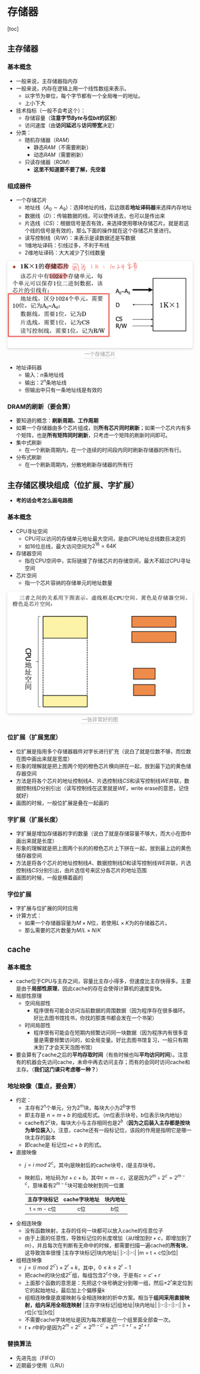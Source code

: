 <h1>存储器</h1>

[toc]

## 主存储器
### 基本概念
- 一般来说，主存储器指内存
- 一般来说，内存在逻辑上用一个线性数组来表示。
  - 以字节为单位，每个字节都有一个全局唯一的地址。
  - 上小下大
- 技术指标（一般不会考这个）：
  - 存储容量（**注意字节$Byte$与位$bit$的区别**）
  - 访问速度（由**访问延迟**与**访问带宽**决定）
- 分类：
  - 随机存储器（$RAM$）
    - 静态$RAM$（不需要刷新）
    - 动态$RAM$（需要刷新）
  - 只读存储器（$ROM$）
    - **这里不知道要不要了解，先空着**
### 组成器件
- 一个存储芯片
  - 地址线（$A_0\sim A_9$）：选择地址的线，后边跟着**地址译码器**来选择内存地址
  - 数据线（$D$）：传输数据的线，可以使传进去，也可以是传出来
  - 片选线（$CS$）：根据信号是否有效，来选择使用哪块存储芯片。就是若这个线的信号是有效的，那么下面的操作就在这个存储芯片里进行。
  - 读写控制线（$R/W$）：来表示是读数据还是写数据
  - 1维地址译码：引线过多，不利于布线
  - 2维地址译码：大大减少了引线数量
<center>
    <img style="border-radius: 0.3125em;
    box-shadow: 0 2px 4px 0 rgba(34,36,38,.12),0 2px 10px 0 rgba(34,36,38,.08);" 
    src="./pic/截屏2020-12-23%2013.16.03.png">
    <br>
    <div style="color:orange; border-bottom: 1px solid #d9d9d9;
    display: inline-block;
    color: #999;
    padding: 2px;">一个存储芯片</div>
</center>

- 地址译码器
  - 输入：$n$条地址线
  - 输出：$2^n$条地址线
  - 但输出中只有一条地址线是有效的
### DRAM的刷新（要会算）
- 要知道的概念：**刷新周期、工作周期**
- 如果一个存储器由多个芯片组成，则**所有芯片同时刷新**；如果一个芯片内有多个矩阵，也是**所有矩阵同时刷新**，只考虑一个矩阵的刷新时间即可。
- 集中式刷新
  - 在一个刷新周期内，在一个连续的时间段内同时刷新存储器的所有行。
- 分布式刷新
  - 在一个刷新周期内，分散地刷新存储器的所有行

## 主存储区模块组成（位扩展、字扩展）
- **考的话会考怎么画电路图**
### 基本概念

- CPU寻址空间
  - CPU可以访问的存储单元地址最大空间，是由CPU地址总线数目决定的
  - 如16位总线，最大访问空间为$2^{16}=64K$
- 存储器空间
  - 指在CPU空间中，实际链接了存储芯片的存储空间，最大不超过CPU寻址空间
- 芯片空间
  - 指一个芯片容纳的存储单元的地址数量
<center>
    <img style="border-radius: 0.3125em;
    box-shadow: 0 2px 4px 0 rgba(34,36,38,.12),0 2px 10px 0 rgba(34,36,38,.08);" 
    src="./pic/截屏2020-12-23 14.20.41.png">
    <br>
    <div style="color:orange; border-bottom: 1px solid #d9d9d9;
    display: inline-block;
    color: #999;
    padding: 2px;">一张非常好的图</div>
</center>

### 位扩展（扩展宽度）

- 位扩展是指用多个存储器器件对字长进行扩充（说白了就是位数不够，而位数在图中画出来就是宽度）
- 形象的理解就是把上图两个短的橙色芯片横向拼在一起，放到最下边的黄色储存器空间
- 方法是将各个芯片的地址控制线$A$、片选控制线$CS$和读写控制线$WE$并联，数据控制线$D$分别引出（读写控制线在这里就是$WE$，write erase的意思，记住就好）
- 画图的时候，一般位扩展是叠在一起画的

### 字扩展（扩展长度）

- 字扩展是增加存储器的字的数量（说白了就是存储容量不够大，而大小在图中画出来就是长度）
- 形象的理解就是把上图两个长的的橙色芯片上下拼在一起，放到最上边的黄色储存器空间
- 方法是将各个芯片的地址控制线$A$、数据控制线$D$和读写控制线$WE$并联，片选控制线$CS$分别引出，由片选信号来区分各芯片的地址范围
- 画图的时候，一般是横着画的

### 字位扩展

- 字扩展与位扩展的同时应用
- 计算方式：
  - 如果一个存储器容量为$M\times N$位，若使用$L\times K$为的存储器芯片。
  - 那么需要的芯片数量为$M/L\times N/K$

## cache
### 基本概念
- cache位于CPU与主存之间，容量比主存小得多，但速度比主存快得多。主要是由于**局部性原理**，因此cache的存在会使得计算机的速度变快。
- 局部性原理
  - 空间局部性
    - 程序很有可能会访问当前数据的周围数据（因为程序存在很多循环。好比去图书馆找书，你找的那类书都会发在一个书架）
  - 时间局部性
    - 程序很有可能会在短期内频繁访问同一块数据（因为程序内有很多变量是需要频繁访问的，如全局变量。好比去图书馆复习，一般只有期末到了才会天天泡图书馆）
- 要会算有了cache之后的**平均存取时间**（有些时候也叫**平均访问时间**）。注意有的机器会先访问cache，未命中再去访问主存；而有的会同时访问cache和主存。（**我们这门课只考虑哪一种？**）

### 地址映像（重点，要会算）
- 约定：
  - 主存有$2^n$个单元，分为$2^m$块，每块大小为$2^b$字节
  - 即主存是 $n=m+b$ 的组成形式。（m位表示块号，b位表示块内地址）
  - cache有$2^c$块，每块大小与主存相同也是$2^b$（**因为之后装入主存都是按块为单位装入**）。注意，cache还有一段标记位，该段的作用是指明它是哪一块主存的副本
  - 即cache是 标记位$+c+b$ 的形式。
- 直接映像
  - $j=i\ mod\ 2^c$。其中$j$是映射后的cache块号，$i$是主存块号。
  - 映射后，地址码为$t+c+b$。其中$t=m-c$，这是因为$2^m\div 2^c=2^{m-c}$，意味着有$2^{m-c}$块可能会映射到同一位置

    |主存字块标记|cache字块地址|块内地址|
    |:-:|:-:|:-:|
    |t = m - c位|c位|b位|
- 全相连映像
  - 没有函数映射，主存的任何一块都可以放入cache的任意位子
  - 由于上面的任意性，导致标记位的长度增加（从$t$增加到$t+c$，即增加到了$m$），并且每次在判断有无命中的时候，都需要扫描一遍cache的**所有块**，这导致效率很慢
    |主存字块标记|块内地址|
    |:-:|:-:|
    |m = t + c位|b位|    
- 组相连映像
  - $j=(i\ mod\ 2^{c'})\times 2^r+k$，其中，$0\le k\le 2^r-1$
  - 把cache的块分成$2^{c'}$组，每组包含$2^r$个块，于是有$c=c'+r$
  - 上面那个函数的意思是：先把这个块号确定分到哪一组，然后$\times 2^r$来定位到它的起始地址，最后加上个偏移量$k$
  - 组相连映像是直接映射与全相连映射的折中方案。相当于**组间采用直接映射，组内采用全相连映射**
    |主存字块标记|组地址|块内地址|
    |:-:|:-:|:-:|
    |t + r位|c’位|b位|
  - 不需要cache字块地址是因为每次都是在一个组里面全部查一次。
  - $t+r$中的$r$是因为$2^m\div 2^{c'}=2^{m-c'}=2^{m-c+r}=2^{t+r}$

### 替换算法
- 先进先出（FIFO）
- 近期最少使用（LRU）




